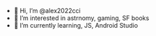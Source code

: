 - 👋 Hi, I’m @alex2022cci
- 👀 I’m interested in astrnomy, gaming, SF books
- 🌱 I’m currently learning, JS, Android Studio



<!---
alex2022cci/alex2022cci is a ✨ special ✨ repository because its `README.md` (this file) appears on your GitHub profile.
You can click the Preview link to take a look at your changes.
--->
